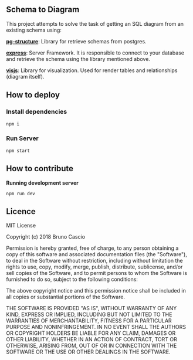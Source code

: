 ## Schema to Diagram

This project attempts to solve the task of getting an SQL diagram from an existing schema using:

[**pg-structure**](http://www.pg-structure.com/): Library for retrieve schemas from postgres.

[**express**](https://expressjs.com/): Server Framework. It is responsible to connect to your database and retrieve the schema using the library mentioned above.

[**visjs**](http://visjs.org/): Library for visualization. Used for render tables and relationships (diagram itself).

## How to deploy

### Install dependencies

`npm i`

### Run Server

`npm start`

## How to contribute

**Running development server**

`npm run dev`

## Licence

MIT License

Copyright (c) 2018 Bruno Cascio

Permission is hereby granted, free of charge, to any person obtaining a copy
of this software and associated documentation files (the "Software"), to deal
in the Software without restriction, including without limitation the rights
to use, copy, modify, merge, publish, distribute, sublicense, and/or sell
copies of the Software, and to permit persons to whom the Software is
furnished to do so, subject to the following conditions:

The above copyright notice and this permission notice shall be included in all
copies or substantial portions of the Software.

THE SOFTWARE IS PROVIDED "AS IS", WITHOUT WARRANTY OF ANY KIND, EXPRESS OR
IMPLIED, INCLUDING BUT NOT LIMITED TO THE WARRANTIES OF MERCHANTABILITY,
FITNESS FOR A PARTICULAR PURPOSE AND NONINFRINGEMENT. IN NO EVENT SHALL THE
AUTHORS OR COPYRIGHT HOLDERS BE LIABLE FOR ANY CLAIM, DAMAGES OR OTHER
LIABILITY, WHETHER IN AN ACTION OF CONTRACT, TORT OR OTHERWISE, ARISING FROM,
OUT OF OR IN CONNECTION WITH THE SOFTWARE OR THE USE OR OTHER DEALINGS IN THE
SOFTWARE.
